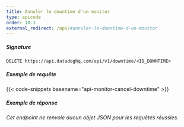 ```yaml
---
title: Annuler le downtime d'un monitor
type: apicode
order: 10.3
external_redirect: /api/#annuler-le-downtime-d-un-monitor
---
```


##### Signature
`DELETE https://api.datadoghq.com/api/v1/downtime/<ID_DOWNTIME>`
##### Exemple de requête
{{< code-snippets basename="api-monitor-cancel-downtime" >}}
##### Exemple de réponse
*Cet endpoint ne renvoie aucun objet JSON pour les requêtes réussies.*

